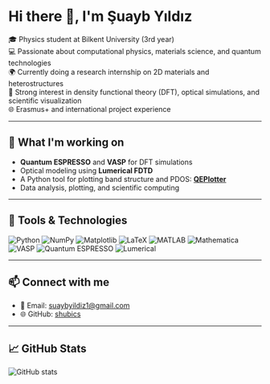 # Hi there 👋, I'm Şuayb Yıldız

🎓 Physics student at Bilkent University (3rd year)  
💻 Passionate about computational physics, materials science, and quantum technologies  
🌍 Currently doing a research internship on 2D materials and heterostructures  
🧪 Strong interest in density functional theory (DFT), optical simulations, and scientific visualization  
🌐 Erasmus+ and international project experience

---

## 🔭 What I'm working on
- **Quantum ESPRESSO** and **VASP** for DFT simulations  
- Optical modeling using **Lumerical FDTD**  
- A Python tool for plotting band structure and PDOS: **[QEPlotter](https://github.com/shubics/QEPlotter)**  
- Data analysis, plotting, and scientific computing

---


## 🧰 Tools & Technologies
![Python](https://img.shields.io/badge/-Python-3776AB?style=flat&logo=python&logoColor=white)
![NumPy](https://img.shields.io/badge/-NumPy-013243?style=flat&logo=numpy)
![Matplotlib](https://img.shields.io/badge/-Matplotlib-11557C?style=flat&logo=matplotlib)
![LaTeX](https://img.shields.io/badge/-LaTeX-008080?style=flat&logo=latex)
![MATLAB](https://img.shields.io/badge/-MATLAB-orange?style=flat&logo=mathworks)
![Mathematica](https://img.shields.io/badge/-Mathematica-darkred?style=flat)
![VASP](https://img.shields.io/badge/-VASP-grey?style=flat)
![Quantum ESPRESSO](https://img.shields.io/badge/-Quantum%20ESPRESSO-grey?style=flat)
![Lumerical](https://img.shields.io/badge/-Lumerical-grey?style=flat)

---
## 📫 Connect with me
- 📧 Email: suaybyildiz1@gmail.com  
- 🌐 GitHub: [shubics](https://github.com/shubics)  
---
## 📈 GitHub Stats
![GitHub stats](https://github-readme-stats.vercel.app/api?username=shubics&show_icons=true&theme=default)
